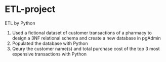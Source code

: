 # ETL-project
ETL by Python
1. Used a fictional dataset of customer transactions of a pharmacy to design a 3NF relational schema and create a new database in pgAdmin
2. Populated the database with Python
3. Qeury the customer name(s) and total purchase cost of the top 3 most expensive transactions with Python
